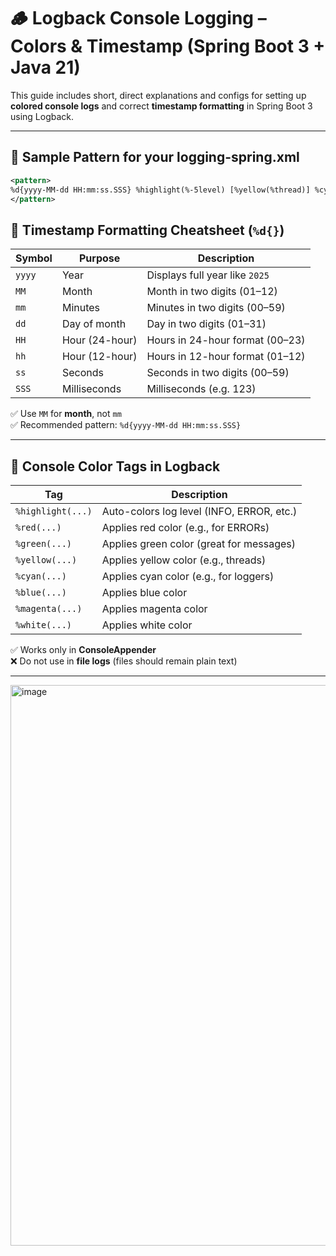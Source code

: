 # 🪵 Logback Console Logging – Colors & Timestamp (Spring Boot 3 + Java 21)

This guide includes short, direct explanations and configs for setting up **colored console logs** and correct **timestamp formatting** in Spring Boot 3 using Logback.

---

## 🔧 Sample Pattern for your logging-spring.xml

```xml
<pattern>
%d{yyyy-MM-dd HH:mm:ss.SSS} %highlight(%-5level) [%yellow(%thread)] %cyan(%logger{36}) - %green(%msg)%n
</pattern>
```

## 📆 Timestamp Formatting Cheatsheet (`%d{}`)

| Symbol | Purpose            | Description                      |
|--------|--------------------|----------------------------------|
| `yyyy` | Year               | Displays full year like `2025`   |
| `MM`   | Month              | Month in two digits (01–12)      |
| `mm`   | Minutes            | Minutes in two digits (00–59)    |
| `dd`   | Day of month       | Day in two digits (01–31)        |
| `HH`   | Hour (24-hour)     | Hours in 24-hour format (00–23)  |
| `hh`   | Hour (12-hour)     | Hours in 12-hour format (01–12)  |
| `ss`   | Seconds            | Seconds in two digits (00–59)    |
| `SSS`  | Milliseconds       | Milliseconds (e.g. 123)          |

✅ Use `MM` for **month**, not `mm`  
✅ Recommended pattern: `%d{yyyy-MM-dd HH:mm:ss.SSS}`

---

## 🎨 Console Color Tags in Logback

| Tag                 | Description                                 |
|---------------------|---------------------------------------------|
| `%highlight(...)`   | Auto-colors log level (INFO, ERROR, etc.)   |
| `%red(...)`         | Applies red color (e.g., for ERRORs)        |
| `%green(...)`       | Applies green color (great for messages)    |
| `%yellow(...)`      | Applies yellow color (e.g., threads)        |
| `%cyan(...)`        | Applies cyan color (e.g., for loggers)      |
| `%blue(...)`        | Applies blue color                          |
| `%magenta(...)`     | Applies magenta color                       |
| `%white(...)`       | Applies white color                         |

✅ Works only in **ConsoleAppender**  
❌ Do not use in **file logs** (files should remain plain text)

---

<img width="897" alt="image" src="https://github.com/user-attachments/assets/aaccd1eb-bf2b-4287-8a9f-2605a7e3b5a7" />


